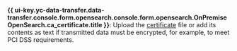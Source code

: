 
**{{ ui-key.yc-data-transfer.data-transfer.console.form.opensearch.console.form.opensearch.OnPremiseOpenSearch.ca_certificate.title }}**: Upload the [certificate](../../../../../managed-opensearch/operations/connect.md#ssl-certificate) file or add its contents as text if transmitted data must be encrypted, for example, to meet PCI DSS requirements.

